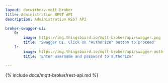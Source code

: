 ```yaml
---
layout: docwithnav-mqtt-broker
title: Administration REST API
description: Administration REST API

broker-swagger-ui:
    0:
        image: https://img.thingsboard.io/mqtt-broker/api/swagger.png
        title: 'Swagger UI. Click on "Authorize" button to proceed'
    1:
        image: https://img.thingsboard.io/mqtt-broker/api/swagger-auth.png
        title: 'Enter username and password to authorize'

---
```


{% include docs/mqtt-broker/rest-api.md %}
